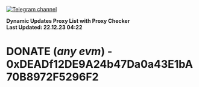 [![Telegram channel](https://img.shields.io/endpoint?url=https://runkit.io/damiankrawczyk/telegram-badge/branches/master?url=https://t.me/n4z4v0d)](https://t.me/n4z4v0d) 

**Dynamic Updates Proxy List with Proxy Checker**  
**Last Updated: 22.12.23 04:22**

# DONATE (_any evm_) - 0xDEADf12DE9A24b47Da0a43E1bA70B8972F5296F2
